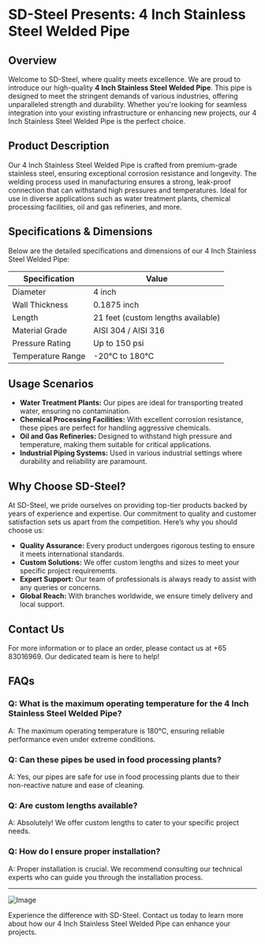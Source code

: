 # SD-Steel Presents: 4 Inch Stainless Steel Welded Pipe

## Overview
Welcome to SD-Steel, where quality meets excellence. We are proud to introduce our high-quality **4 Inch Stainless Steel Welded Pipe**. This pipe is designed to meet the stringent demands of various industries, offering unparalleled strength and durability. Whether you're looking for seamless integration into your existing infrastructure or enhancing new projects, our 4 Inch Stainless Steel Welded Pipe is the perfect choice.

## Product Description
Our 4 Inch Stainless Steel Welded Pipe is crafted from premium-grade stainless steel, ensuring exceptional corrosion resistance and longevity. The welding process used in manufacturing ensures a strong, leak-proof connection that can withstand high pressures and temperatures. Ideal for use in diverse applications such as water treatment plants, chemical processing facilities, oil and gas refineries, and more.

## Specifications & Dimensions
Below are the detailed specifications and dimensions of our 4 Inch Stainless Steel Welded Pipe:

| Specification | Value |
|---------------|-------|
| Diameter      | 4 inch|
| Wall Thickness | 0.1875 inch |
| Length        | 21 feet (custom lengths available) |
| Material Grade | AISI 304 / AISI 316 |
| Pressure Rating | Up to 150 psi |
| Temperature Range | -20°C to 180°C |

## Usage Scenarios
- **Water Treatment Plants:** Our pipes are ideal for transporting treated water, ensuring no contamination.
- **Chemical Processing Facilities:** With excellent corrosion resistance, these pipes are perfect for handling aggressive chemicals.
- **Oil and Gas Refineries:** Designed to withstand high pressure and temperature, making them suitable for critical applications.
- **Industrial Piping Systems:** Used in various industrial settings where durability and reliability are paramount.

## Why Choose SD-Steel?
At SD-Steel, we pride ourselves on providing top-tier products backed by years of experience and expertise. Our commitment to quality and customer satisfaction sets us apart from the competition. Here’s why you should choose us:

- **Quality Assurance:** Every product undergoes rigorous testing to ensure it meets international standards.
- **Custom Solutions:** We offer custom lengths and sizes to meet your specific project requirements.
- **Expert Support:** Our team of professionals is always ready to assist with any queries or concerns.
- **Global Reach:** With branches worldwide, we ensure timely delivery and local support.

## Contact Us
For more information or to place an order, please contact us at +65 83016969. Our dedicated team is here to help!

## FAQs
### Q: What is the maximum operating temperature for the 4 Inch Stainless Steel Welded Pipe?
A: The maximum operating temperature is 180°C, ensuring reliable performance even under extreme conditions.

### Q: Can these pipes be used in food processing plants?
A: Yes, our pipes are safe for use in food processing plants due to their non-reactive nature and ease of cleaning.

### Q: Are custom lengths available?
A: Absolutely! We offer custom lengths to cater to your specific project needs.

### Q: How do I ensure proper installation?
A: Proper installation is crucial. We recommend consulting our technical experts who can guide you through the installation process.

---

![Image](https://github.com/user-attachments/assets/2567258e-e124-4816-932d-1809bd27ef0b)

Experience the difference with SD-Steel. Contact us today to learn more about how our 4 Inch Stainless Steel Welded Pipe can enhance your projects.